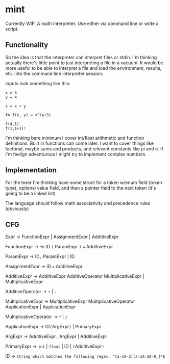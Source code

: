 # mint
Currently WIP. A math interpreter. Use either via command line or write a script.

## Functionality
So the idea is that the interpreter can interpret files or stdin. I'm thinking actually there's little point to just interpreting a file in a vacuum. It would be more useful to be able to interpret a file and load the environment, results, etc. into the command line interpreter session.


Inputs look something like this:

```
x = 3
y = 4

z = x + y

fn f(x, y) = x^(y+3)

f(4,1)
f(1,1+1)!
```

I'm thinking bare minimum I cover int/float arithmetic and function definitions. Built in functions can come later. I want to cover things like factorial, maybe sums and products, and relevant constants like pi and e. If I'm feelign adventurous I might try to implement complex numbers.

## Implementation
For the lexer I'm thinking have some struct for a token w/enum field (token type), 
optional value field, and then a pointer field to the next token (it's going to be a linked list)


The language should follow math associativity and precedence rules (obviously)

## CFG
Expr -> FunctionExpr | AssignmentExpr | AdditiveExpr

FunctionExpr -> `fn` ID `(` ParamExpr `)` `=` AdditiveExpr

ParamExpr -> ID`,` ParamExpr | ID

AssignmentExpr -> ID `=` AdditiveExpr

AdditiveExpr -> AdditiveExpr AdditiveOperator MultiplicativeExpr | MultiplicativeExpr

AdditiveOperator -> `+` | `-`

MultiplicativeExpr -> MultiplicativeExpr MultiplicativeOperator ApplicationExpr | ApplicationExpr

MultiplicativeOperator -> `*` | `/`

ApplicationExpr -> ID`(`ArgExpr`)` | PrimaryExpr

ArgExpr -> AdditiveExpr`,` ArgExpr | AdditiveExpr

PrimaryExpr -> `int` | `float` | ID | `(`AdditiveExpr`)`

ID -> `string which matches the following regex: ^[a-zA-Z][a-zA-Z0-9_]*$`
